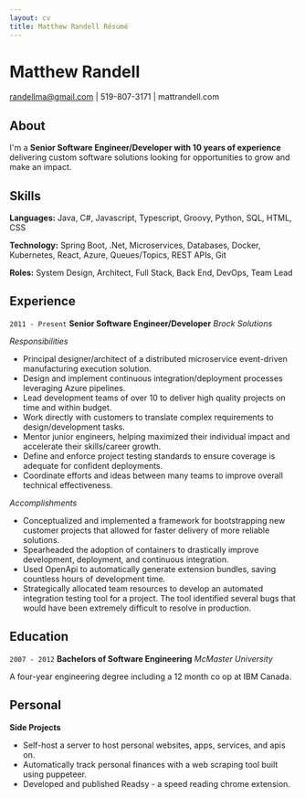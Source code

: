 ```yaml
---
layout: cv
title: Matthew Randell Résumé
---
```


# Matthew Randell
randellma@gmail.com | 519-807-3171 | mattrandell.com 

## About

I'm a __Senior Software Engineer/Developer with 10 years of experience__ delivering custom software solutions looking for opportunities to grow and make an impact.

## Skills

__Languages:__ Java, C#, Javascript, Typescript, Groovy, Python, SQL, HTML, CSS

__Technology:__ Spring Boot, .Net, Microservices, Databases, Docker, Kubernetes, React, Azure, Queues/Topics, REST APIs, Git

__Roles:__ System Design, Architect, Full Stack, Back End, DevOps, Team Lead

## Experience

`2011 - Present` __Senior Software Engineer/Developer__ _Brock Solutions_ 

_Responsibilities_
- Principal designer/architect of a distributed microservice event-driven manufacturing execution solution.
- Design and implement continuous integration/deployment processes leveraging Azure pipelines.
- Lead development teams of over 10 to deliver high quality projects on time and within budget.
- Work directly with customers to translate complex requirements to design/development tasks.
- Mentor junior engineers, helping maximized their individual impact and accelerate their skills/career growth.
- Define and enforce project testing standards to ensure coverage is adequate for confident deployments.
- Coordinate efforts and ideas between many teams to improve overall technical effectiveness.

_Accomplishments_
- Conceptualized and implemented a framework for bootstrapping new customer projects that allowed for faster delivery of more reliable solutions.
- Spearheaded the adoption of containers to drastically improve development, deployment, and continuous integration.
- Used OpenApi to automatically generate extension bundles, saving countless hours of development time.
- Strategically allocated team resources to develop an automated integration testing tool for a project. The tool identified several bugs that would have been extremely difficult to resolve in production.

## Education
`2007 - 2012`  __Bachelors of Software Engineering__ _McMaster University_ 

A four-year engineering degree including a 12 month co op at IBM Canada.

## Personal

__Side Projects__

- Self-host a server to host personal websites, apps, services, and apis on.
- Automatically track personal finances with a web scraping tool built using puppeteer.
- Developed and published Readsy - a speed reading chrome extension.